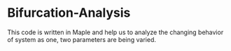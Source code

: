 # Bifurcation-Analysis
This code is written in Maple and help us to analyze the changing behavior of system as one, two parameters are being varied.
